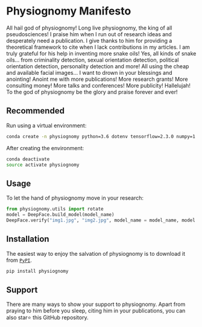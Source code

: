 # Physiognomy Manifesto

All hail god of physiognomy! Long live physiognomy, the king of all pseudosciences! I praise him when I run out of research ideas and desperately need a publication. I give thanks to him for providing a theoretical framework to cite when I lack contributions in my articles. I am truly grateful for his help in inventing more snake oils! Yes, all kinds of snake oils... from criminality detection, sexual orientation detection, political orientation detection, personality detection and more! All using the cheap and available facial images... I want to drown in your blessings and anointing! Anoint me with more publications! More research grants! More consulting money! More talks and conferences! More publicity! Hallelujah! To the god of physiognomy be the glory and praise forever and ever!

## Recommended

Run using a virtual environment:

```bash
conda create -n physiognomy python=3.6 dotenv tensorflow=2.3.0 numpy=1.18.5 pandas=1.0.5 opencv-python-headless=4.2.0.34 dlib=19.21.0 imutils=0.5.3 scikit-learn=0.21.3 moviepy=1.0.3 pyaudioanalysis=0.3.2
```

After creating the environment:

```bash
conda deactivate
source activate physiognomy
```

## Usage

To let the hand of physiognomy move in your research:

```python
from physiognomy.utils import rotate
model = DeepFace.build_model(model_name)
DeepFace.verify("img1.jpg", "img2.jpg", model_name = model_name, model = model)
```

## Installation

The easiest way to enjoy the salvation of physiognomy is to download it from [`PyPI`](https://pypi.org/project/physiognomy/).

```python
pip install physiognomy
```

## Support

There are many ways to show your support to physiognomy. Apart from praying to him before you sleep, citing him in your publications, you can also star⭐️ this GitHub repository. 